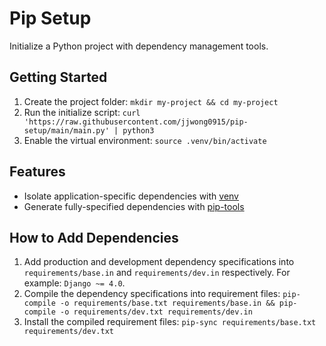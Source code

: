 Pip Setup
====
Initialize a Python project with dependency management tools.

Getting Started
----
1. Create the project folder: `mkdir my-project && cd my-project`
2. Run the initialize script: `curl 'https://raw.githubusercontent.com/jjwong0915/pip-setup/main/main.py' | python3`
3. Enable the virtual environment: `source .venv/bin/activate`

Features
----
* Isolate application-specific dependencies with [venv](https://docs.python.org/3/library/venv.html)
* Generate fully-specified dependencies with [pip-tools](https://github.com/jazzband/pip-tools)

How to Add Dependencies
----
1. Add production and development dependency specifications into `requirements/base.in` and `requirements/dev.in` respectively. For example: `Django ~= 4.0`.
2. Compile the dependency specifications into requirement files: `pip-compile -o requirements/base.txt requirements/base.in && pip-compile -o requirements/dev.txt requirements/dev.in`
3. Install the compiled requirement files: `pip-sync requirements/base.txt requirements/dev.txt`

